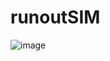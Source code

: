 # runoutSIM
![image](https://github.com/user-attachments/assets/2a9e469e-f2d3-416c-8a85-21d376d7c62a)
